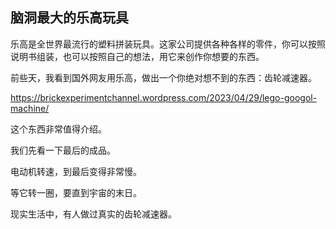 ## 脑洞最大的乐高玩具

乐高是全世界最流行的塑料拼装玩具。这家公司提供各种各样的零件，你可以按照说明书组装，也可以按照自己的想法，用它来创作你想要的东西。

前些天，我看到国外网友用乐高，做出一个你绝对想不到的东西：齿轮减速器。

https://brickexperimentchannel.wordpress.com/2023/04/29/lego-googol-machine/

这个东西非常值得介绍。

我们先看一下最后的成品。

电动机转速，到最后变得非常慢。

等它转一圈，要直到宇宙的末日。

现实生活中，有人做过真实的齿轮减速器。